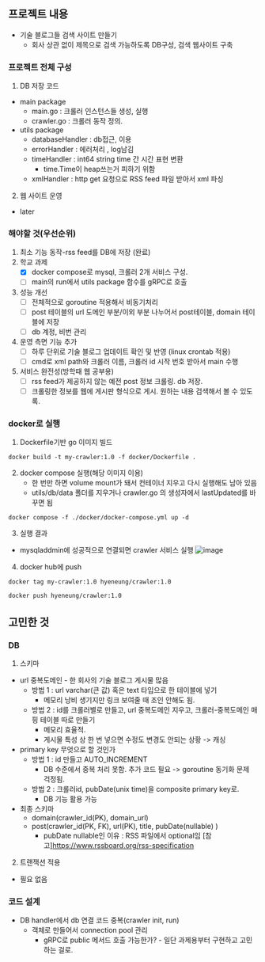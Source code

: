 ## 프로젝트 내용
* 기술 블로그들 검색 사이트 만들기
  * 회사 상관 없이 제목으로 검색 가능하도록 DB구성, 검색 웹사이트 구축
### 프로젝트 전체 구성
1. DB 저장 코드
* main package
  * main.go : 크롤러 인스턴스들 생성, 실행
  * crawler.go : 크롤러 동작 정의. 
* utils package
  * databaseHandler : db접근, 이용
  * errorHandler : 에러처리 , log남김
  * timeHandler : int64 string time 간 시간 표현 변환
    * time.Time이 heap쓰는거 피하기 위함
  * xmlHandler : http get 요청으로 RSS feed 파일 받아서 xml 파싱
2. 웹 사이트 운영
* later
### 해야할 것(우선순위)
1. 최소 기능 동작-rss feed를 DB에 저장 (완료)
2. 학교 과제
    * [x] docker compose로 mysql, 크롤러 2개 서비스 구성.
    * [ ] main의 run에서 utils package 함수를 gRPC로 호출
3. 성능 개선
    * [ ] 전체적으로 goroutine 적용해서 비동기처리
    * [ ] post 테이블의 url 도메인 부분/이외 부분 나누어서 post테이블, domain 테이블에 저장
    * [ ] db 계정, 비번 관리
4. 운영 측면 기능 추가
    * [ ] 하루 단위로 기술 블로그 업데이트 확인 및 반영 (linux crontab 적용)
    * [ ] cmd로 xml path와 크롤러 이름, 크롤러 id 시작 번호 받아서 main 수행
5. 서비스 완전성(방학때 웹 공부용)
    * [ ] rss feed가 제공하지 않는 예전 post 정보 크롤링. db 저장. 
    * [ ] 크롤링한 정보를 웹에 게시판 형식으로 게시. 원하는 내용 검색해서 볼 수 있도록.

###  docker로 실행
1. Dockerfile기반 go 이미지 빌드
```shell
docker build -t my-crawler:1.0 -f docker/Dockerfile .
```
2. docker compose 실행(해당 이미지 이용)
   * 한 번만 하면 volume mount가 돼서 컨테이너 지우고 다시 실행해도 남아 있음
   * utils/db/data 폴더를 지우거나 crawler.go 의 생성자에서 lastUpdated를 바꾸면 됨 
```shell
docker compose -f ./docker/docker-compose.yml up -d
```
3. 실행 결과
  * mysqladdmin에 성공적으로 연결되면 crawler 서비스 실행
![image](https://github.com/hyeneung/crawler/assets/71257602/7cb3f08c-a5c2-4947-8242-d713790da02b)

4. docker hub에 push
```shell
docker tag my-crawler:1.0 hyeneung/crawler:1.0
```
```shell
docker push hyeneung/crawler:1.0
```
## 고민한 것
### DB
1. 스키마
 * url 중복도메인 - 한 회사의 기술 블로그 게시물 많음
    * 방법 1 : url varchar(큰 값) 혹은 text 타입으로 한 테이블에 넣기
      * 메모리 낭비 생기지만 링크 보여줄 때 조인 안해도 됨.
    * 방법 2 : id를 크롤러별로 만들고, url 중복도메인 지우고, 크롤러-중복도메인 매핑 테이블 따로 만들기
      * 메모리 효율적. 
      * 게시물 특성 상 한 번 넣으면 수정도 변경도 안되는 상황 -> 캐싱
 * primary key 무엇으로 할 것인가
    * 방법 1 : id 만들고 AUTO_INCREMENT
      * DB 수준에서 중복 처리 못함. 추가 코드 필요 -> goroutine 동기화 문제 걱정됨.
    * 방법 2 : 크롤러id, pubDate(unix time)을 composite primary key로.
      * DB 기능 활용 가능
 * 최종 스키마
   *  domain(crawler_id(PK), domain_url)
   *  post(crawler_id(PK, FK), url(PK), title, pubDate(nullable) )
      *  pubDate nullable인 이유 : RSS 파일에서 optional임 [참고]https://www.rssboard.org/rss-specification
2. 트랜잭션 적용
 * 필요 없음

### 코드 설계
 * DB handler에서 db 연결 코드 중복(crawler init, run)
   * 객체로 만들어서 connection pool 관리
     * gRPC로 public 메서드 호출 가능한가? - 일단 과제용부터 구현하고 고민하는 걸로.
